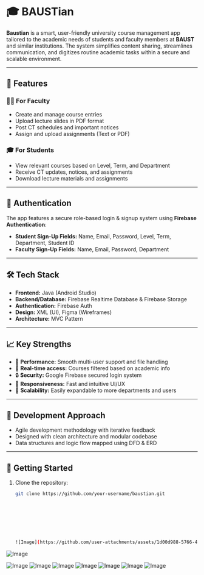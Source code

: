 # 🎓 BAUSTian

**Baustian** is a smart, user-friendly university course management app tailored to the academic needs of students and faculty members at **BAUST** and similar institutions. The system simplifies content sharing, streamlines communication, and digitizes routine academic tasks within a secure and scalable environment.

---

## 🚀 Features

### 👩‍🏫 For Faculty
- Create and manage course entries
- Upload lecture slides in PDF format
- Post CT schedules and important notices
- Assign and upload assignments (Text or PDF)

### 🎓 For Students
- View relevant courses based on Level, Term, and Department
- Receive CT updates, notices, and assignments
- Download lecture materials and assignments

---

## 🔐 Authentication

The app features a secure role-based login & signup system using **Firebase Authentication**:

- **Student Sign-Up Fields:** Name, Email, Password, Level, Term, Department, Student ID  
- **Faculty Sign-Up Fields:** Name, Email, Password, Department

---

## 🛠️ Tech Stack

- **Frontend:** Java (Android Studio)
- **Backend/Database:** Firebase Realtime Database & Firebase Storage
- **Authentication:** Firebase Auth
- **Design:** XML (UI), Figma (Wireframes)
- **Architecture:** MVC Pattern

---

## 📈 Key Strengths

- 🔄 **Performance:** Smooth multi-user support and file handling
- 📡 **Real-time access:** Courses filtered based on academic info
- 🔒 **Security:** Google Firebase secured login system
- 📲 **Responsiveness:** Fast and intuitive UI/UX
- 🔧 **Scalability:** Easily expandable to more departments and users

---

## 🧩 Development Approach

- Agile development methodology with iterative feedback
- Designed with clean architecture and modular codebase
- Data structures and logic flow mapped using DFD & ERD

---

## 🏁 Getting Started

1. Clone the repository:
   ```bash
   git clone https://github.com/your-username/baustian.git








   ![Image](https://github.com/user-attachments/assets/1d00d988-5766-4da7-8826-b3f04f9365dc)

![Image](https://github.com/user-attachments/assets/01b6052e-1f7f-4d72-b1dd-3d8cba189966)

![Image](https://github.com/user-attachments/assets/df1e2d6d-8b69-45c5-8cdc-408cfe47f2b2)
![Image](https://github.com/user-attachments/assets/6d95c9b6-9ef1-4cf7-ba9e-baae67a4edd4)
![Image](https://github.com/user-attachments/assets/f65df866-ba08-42b3-b0b3-c889e48bc976)
![Image](https://github.com/user-attachments/assets/62b0beaa-902a-43ef-a821-174a66510327)
![Image](https://github.com/user-attachments/assets/9a11fec6-1380-4af0-9b16-cd74a2ead87b)
![Image](https://github.com/user-attachments/assets/a909cbf7-a1ce-4dde-b27f-15e7354fb31a)
![Image](https://github.com/user-attachments/assets/ab18a15b-d9ca-41ab-b2f8-204686b13891)
